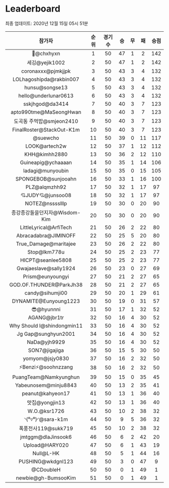 # Leaderboard
최종 업데이트: 2020년 12월 15일 05시 51분




| 참가자 | 순위 | 경기수 | 승 | 무 | 패 | 승점 |
|:---:|:---:|:---:|:---:|:---:|:---:|:---:|
| 👑@chxhyxn | 1 | 50 | 47 | 1 | 2 | 142 |
| 세깅@yejik1002 | 2 | 50 | 47 | 1 | 2 | 142 |
| coronaxxx@pjmkjjpk | 3 | 50 | 43 | 3 | 4 | 132 |
| LOLhagoshipda@rakbin007 | 4 | 50 | 43 | 3 | 4 | 132 |
| hunsu@songse13 | 5 | 50 | 43 | 3 | 4 | 132 |
| hello@underlunar0613 | 6 | 50 | 43 | 3 | 4 | 132 |
| sskjhgod@da3414 | 7 | 50 | 40 | 3 | 7 | 123 |
| apto990tme@MaSeongHwan | 8 | 50 | 40 | 3 | 7 | 123 |
| 도곡동 주먹밥@smjeon2410 | 9 | 50 | 40 | 3 | 7 | 123 |
| FinalRoster@StackOut-K1m | 10 | 50 | 40 | 3 | 7 | 123 |
| @suewcho | 11 | 50 | 39 | 0 | 11 | 117 |
| LOOK@artech2w | 12 | 50 | 37 | 1 | 12 | 112 |
| KHH@kimhh2880 | 13 | 50 | 36 | 2 | 12 | 110 |
| Guineapig@ychaaaan | 14 | 50 | 35 | 1 | 14 | 106 |
| ladagi@munyoubin | 15 | 50 | 35 | 0 | 15 | 105 |
| SPONGEBOB@sunjooahn | 16 | 50 | 33 | 1 | 16 | 100 |
| PLZ@alqmzhh92 | 17 | 50 | 32 | 1 | 17 | 97 |
| 💘JUDY💘@junsoo08 | 18 | 50 | 32 | 1 | 17 | 97 |
| NOTEZ@nsssslllp | 19 | 50 | 30 | 0 | 20 | 90 |
| 종강종강돌을던지자@Wisdom-Kim | 20 | 50 | 30 | 0 | 20 | 90 |
| LittleLyrical@ArfiTech | 21 | 50 | 26 | 2 | 22 | 80 |
| Abracadabra@JIMINOFF | 22 | 50 | 25 | 5 | 20 | 80 |
| True_Damage@maritajee | 23 | 50 | 26 | 2 | 22 | 80 |
| Stop@lkm778u | 24 | 50 | 25 | 2 | 23 | 77 |
| HICPT@seanlee5808 | 25 | 50 | 25 | 2 | 23 | 77 |
| Gwajaeslave@sally1924 | 26 | 50 | 23 | 0 | 27 | 69 |
| Prism@eunyoungyi | 27 | 50 | 21 | 2 | 27 | 65 |
| GOD.OF.THUNDER@ParkJh38 | 28 | 50 | 21 | 2 | 27 | 65 |
| candy@sihumji00 | 29 | 50 | 20 | 1 | 29 | 61 |
| DYNAMITE@Eunyoung1223 | 30 | 50 | 19 | 0 | 31 | 57 |
| 😎@hyunnni | 31 | 50 | 17 | 1 | 32 | 52 |
| AGANG@jbr1tr | 32 | 50 | 16 | 4 | 30 | 52 |
| Why Should I@shindongmin11 | 33 | 50 | 16 | 4 | 30 | 52 |
| Jg Gap@sunghyun2001 | 34 | 50 | 16 | 4 | 30 | 52 |
| NaDa@yjh9929 | 35 | 50 | 16 | 4 | 30 | 52 |
| SON7@jigajiga | 36 | 50 | 15 | 5 | 30 | 50 |
| yomyom@jsjy0830 | 37 | 50 | 16 | 2 | 32 | 50 |
| ⚡Benzi⚡@soohnzzang | 38 | 50 | 16 | 2 | 32 | 50 |
| PuangTeam@Namkyunghun | 39 | 50 | 15 | 0 | 35 | 45 |
| Yabeunosem@minju8843 | 40 | 50 | 13 | 2 | 35 | 41 |
| peanut@kahyeon17 | 41 | 50 | 13 | 1 | 36 | 40 |
| 맛집@yongjin13 | 42 | 50 | 13 | 1 | 36 | 40 |
| W.O.@ksr1726 | 43 | 50 | 10 | 2 | 38 | 32 |
| ◝(⁰▿⁰)◜@sara-k1m | 44 | 50 | 9 | 5 | 36 | 32 |
| 폭풍전사119@sukk719 | 45 | 50 | 10 | 2 | 38 | 32 |
| jmtggm@dlaJinsook6 | 46 | 50 | 6 | 2 | 42 | 20 |
| Upload@HARY020 | 47 | 50 | 6 | 1 | 43 | 19 |
| Null@L-HK | 48 | 50 | 5 | 1 | 44 | 16 |
| PUSHING@wkdgnl123 | 49 | 50 | 3 | 0 | 47 | 9 |
| @CDoubleH | 50 | 50 | 0 | 1 | 49 | 1 |
| newbie@gh-BumsooKim | 51 | 50 | 0 | 1 | 49 | 1 |
